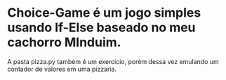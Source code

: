 # Choice-Game é um jogo simples usando If-Else baseado no meu cachorro MInduim.
A pasta pizza.py também é um exercicio, porém dessa vez emulando um contador de valores em uma pizzaria.
